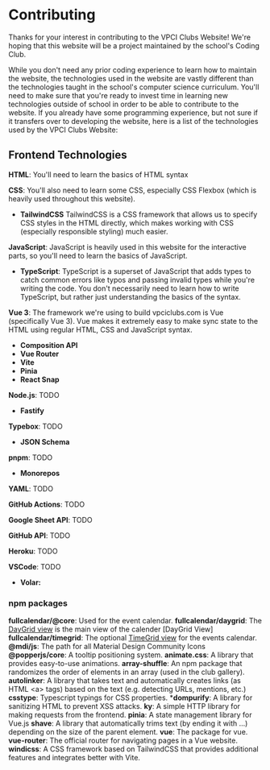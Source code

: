# Contributing

Thanks for your interest in contributing to the VPCI Clubs Website! We're hoping that this website will be a project maintained by the school's Coding Club.

While you don't need any prior coding experience to learn how to maintain the website, the technologies used in the website are vastly different than the technologies taught in the school's computer science curriculum. You'll need to make sure that you're ready to invest time in learning new technologies outside of school in order to be able to contribute to the website. If you already have some programming experience, but not sure if it transfers over to developing the website, here is a list of the technologies used by the VPCI Clubs Website:

## Frontend Technologies

**HTML**: You'll need to learn the basics of HTML syntax

**CSS**: You'll also need to learn some CSS, especially CSS Flexbox (which is heavily used throughout this website).

- **TailwindCSS** TailwindCSS is a CSS framework that allows us to specify CSS styles in the HTML directly, which makes working with CSS (especially responsible styling) much easier.

**JavaScript**: JavaScript is heavily used in this website for the interactive parts, so you'll need to learn the basics of JavaScript.

- **TypeScript**: TypeScript is a superset of JavaScript that adds types to catch common errors like typos and passing invalid types while you're writing the code. You don't necessarily need to learn how to write TypeScript, but rather just understanding the basics of the syntax.

**Vue 3**: The framework we're using to build vpciclubs.com is Vue (specifically Vue 3). Vue makes it extremely easy to make sync state to the HTML using regular HTML, CSS and JavaScript syntax.

- **Composition API**
- **Vue Router**
- **Vite**
- **Pinia**
- **React Snap**

**Node.js**: TODO

- **Fastify**

**Typebox**: TODO

- **JSON Schema**

**pnpm**: TODO

- **Monorepos**

**YAML**: TODO

**GitHub Actions**: TODO

**Google Sheet API**: TODO

**GitHub API**: TODO

**Heroku**: TODO

**VSCode**: TODO

- **Volar:**

### npm packages

**fullcalendar/@core**: Used for the event calendar.
**fullcalendar/daygrid**: The [DayGrid view]() is the main view of the calender [DayGrid View]
**fullcalendar/timegrid**: The optional [TimeGrid view](https://fullcalendar.io/docs/timegrid-view) for the events calendar.
**@mdi/js**: The path for all Material Design Community Icons
**@popperjs/core**: A tooltip positioning system.
**animate.css**: A library that provides easy-to-use animations.
**array-shuffle**: An npm package that randomizes the order of elements in an array (used in the club gallery).
**autolinker**: A library that takes text and automatically creates links (as HTML &lt;a&gt; tags) based on the text (e.g. detecting URLs, mentions, etc.)
**csstype**: Typescript typings for CSS properties.
***dompurify**: A library for sanitizing HTML to prevent XSS attacks.
**ky**: A simple HTTP library for making requests from the frontend.
**pinia**: A state management library for Vue.js
**shave**: A library that automatically trims text (by ending it with ...) depending on the size of the parent element.
**vue**: The package for vue.
**vue-router**: The official router for navigating pages in a Vue website.
**windicss**: A CSS framework based on TailwindCSS that provides additional features and integrates better with Vite.

